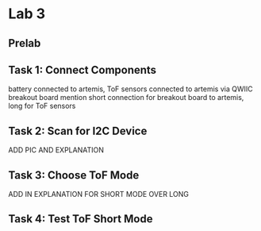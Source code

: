 # Lab 3

## Prelab

## Task 1: Connect Components

battery connected to artemis, ToF sensors connected to artemis via QWIIC breakout board
mention short connection for breakout board to artemis, long for ToF sensors

## Task 2: Scan for I2C Device

ADD PIC AND EXPLANATION

## Task 3: Choose ToF Mode

ADD IN EXPLANATION FOR SHORT MODE OVER LONG

## Task 4: Test ToF Short Mode
